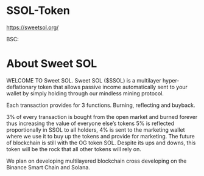 # SSOL-Token
https://sweetsol.org/

BSC: 

# About Sweet SOL
WELCOME TO Sweet SOL. Sweet SOL ($SSOL) is a multilayer hyper-deflationary token that allows passive income automatically sent to your wallet by simply holding through our mindless mining protocol.

Each transaction provides for 3 functions. Burning, reflecting and buyback.

3% of every transaction is bought from the open market and burned forever thus increasing the value of everyone else’s tokens 5% is reflected proportionally in SSOL to all holders, 4% is sent to the marketing wallet where we use it to buy up the tokens and provide for marketing. The future of blockchain is still with the OG token SOL. Despite its ups and downs, this token will be the rock that all other tokens will rely on.

We plan on developing multilayered blockchain cross developing on the Binance Smart Chain and Solana.
